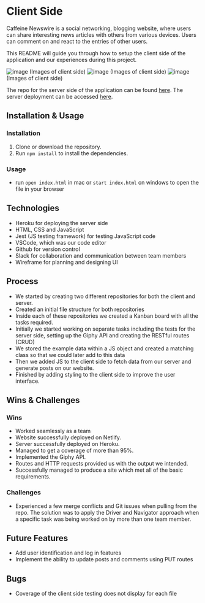 # Client Side

Caffeine Newswire is a social networking, blogging website, where users can share interesting news articles with others from various devices. Users can comment on and react to the entries of other users.

This README will guide you through how to setup the client side of the application and our experiences during this project.

![image](https://) (Images of client side)
![image](https://) (Images of client side)
![image](https://) (Images of client side)

The repo for the server side of the application can be found [here](https://github.com/Forum-123/Lap-1-Project-Server). The server deployment can be accessed [here](https://caffeine-overflow-server.herokuapp.com/).

## Installation & Usage

### Installation

1. Clone or download the repository.
2. Run `npm install` to install the dependencies.

### Usage

* run `open index.html` in mac or `start index.html` on windows to open the file in your browser

## Technologies

* Heroku for deploying the server side
* HTML, CSS and JavaScript
* Jest (JS testing framework) for testing JavaScript code
* VSCode, which was our code editor
* Github for version control
* Slack for collaboration and communication between team members
* Wireframe for planning and designing UI

## Process

* We started by creating two different repositories for both the client and server.
* Created an initial file structure for both repositories
* Inside each of these repositories we created a Kanban board with all the tasks required.
* Initially we started working on separate tasks including the tests for the server side, setting up the Giphy API and creating the RESTful routes (CRUD)
* We stored the example data within a JS object and created a matching class so that we could later add to this data
* Then we added JS to the client side to fetch data from our server and generate posts on our website.
* Finished by adding styling to the client side to improve the user interface.
## Wins & Challenges

### Wins

* Worked seamlessly as a team
* Website successfully deployed on Netlify.
* Server successfully deployed on Heroku.
* Managed to get a coverage of more than 95%.
* Implemented the Giphy API.
* Routes and HTTP requests provided us with the output we intended.
* Successfully managed to produce a site which met all of the basic requirements.

### Challenges

* Experienced a few merge conflicts and Git issues when pulling from the repo. The solution was to apply the Driver and Navigator approach when a specific task was being worked on by more than one team member.


## Future Features

* Add user identification and log in features
* Implement the ability to update posts and comments using PUT routes

## Bugs

* Coverage of the client side testing does not display for each file